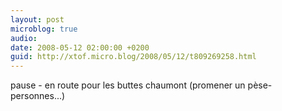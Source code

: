 ```yaml
---
layout: post
microblog: true
audio: 
date: 2008-05-12 02:00:00 +0200
guid: http://xtof.micro.blog/2008/05/12/t809269258.html
---
```

pause - en route pour les buttes chaumont (promener un pèse-personnes...)

